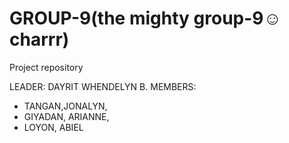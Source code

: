 # GROUP-9(the mighty group-9☺️charrr)

Project repository

LEADER: DAYRIT WHENDELYN B.
MEMBERS:
<ul>
  <li>TANGAN,JONALYN,
  <li>GIYADAN, ARIANNE,
  <li>LOYON, ABIEL
<ul>
